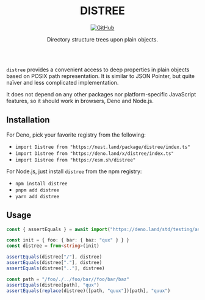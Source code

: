 <div align="center"><br><br>

# DISTREE

[![GitHub](https://img.shields.io/github/license/yuhr/distree?color=%231e2327)](LICENSE)

Directory structure trees upon plain objects.

<br><br></div>

`distree` provides a convenient access to deep properties in plain objects based on POSIX path representation. It is similar to JSON Pointer, but quite naïver and less complicated implementation.

It does not depend on any other packages nor platform-specific JavaScript features, so it should work in browsers, Deno and Node.js.

## Installation

For Deno, pick your favorite registry from the following:

- `import Distree from "https://nest.land/package/distree/index.ts"`
- `import Distree from "https://deno.land/x/distree/index.ts"`
- `import Distree from "https://esm.sh/distree"`

For Node.js, just install `distree` from the npm registry:

- `npm install distree`
- `pnpm add distree`
- `yarn add distree`

## Usage

```ts
const { assertEquals } = await import("https://deno.land/std/testing/asserts.ts")

const init = { foo: { bar: { baz: "qux" } } }
const distree = from<string>(init)

assertEquals(distree["/"], distree)
assertEquals(distree["."], distree)
assertEquals(distree[".."], distree)

const path = "/foo/./../foo/bar//foo/bar/baz"
assertEquals(distree[path], "qux")
assertEquals(replace(distree)([path, "quux"])[path], "quux")
```